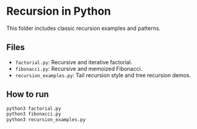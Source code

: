 # Recursion in Python

This folder includes classic recursion examples and patterns.

## Files
- `factorial.py`: Recursive and iterative factorial.
- `fibonacci.py`: Recursive and memoized Fibonacci.
- `recursion_examples.py`: Tail recursion style and tree recursion demos.

## How to run
```bash
python3 factorial.py
python3 fibonacci.py
python3 recursion_examples.py
``` 